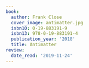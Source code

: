 ```yaml
---
book:
  author: Frank Close
  cover_image: antimatter.jpg
  isbn10: 0-19-883191-9
  isbn13: 978-0-19-883191-4
  publication_year: '2018'
  title: Antimatter
review:
  date_read: '2019-11-24'
---
```

